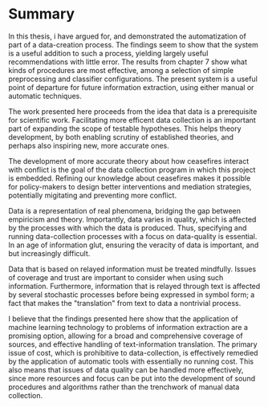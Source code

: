 # Summary

In this thesis, i have argued for, and demonstrated the automatization of part
of a data-creation process. The findings seem to show that the system is a
useful addition to such a process, yielding largely useful recommendations with
little error. The results from chapter 7 show what kinds of procedures are most
effective, among a selection of simple preprocessing and classifier
configurations. The present system is a useful point of departure for future
information extraction, using either manual or automatic techniques.

The work presented here proceeds from the idea that data is a prerequisite for
scientific work. Facilitating more efficent data collection is an important
part of expanding the scope of testable hypotheses. This helps theory
development, by both enabling scrutiny of established theories, and perhaps
also inspiring new, more accurate ones. 

The development of more accurate theory about how ceasefires interact with
conflict is the goal of the data collection program in which this project is
embedded. Refining our knowledge about ceasefires makes it possible for
policy-makers to design better interventions and mediation strategies,
potentially migitating and preventing more conflict. 

Data is a representation of real phenomena, bridging the gap between empiricism
and theory. Importantly, data varies in quality, which is affected by the
processes with which the data is produced. Thus, specifying and running
data-collection processes with a focus on data-quality is essential. In an age
of information glut, ensuring the veracity of data is important, and but
increasingly difficult.

Data that is based on relayed information must be treated mindfully. Issues of
coverage and trust are important to consider when using such information.
Furthermore, information that is relayed through text is affected by several
stochastic processes before being expressed in symbol form; a fact that makes
the "translation" from text to data a nontrivial process. 

I believe that the findings presented here show that the application of machine
learning technology to problems of information extraction are a promising
option, allowing for a broad and comprehensive coverage of sources, and
effective handling of text-information translation. The primary issue of cost,
which is prohibitive to data-collection, is effectively remedied by the
application of automatic tools with essentially no running cost. This also
means that issues of data quality can be handled more effectively, since more
resources and focus can be put into the development of sound procedures and
algorithms rather than the trenchwork of manual data collection.
